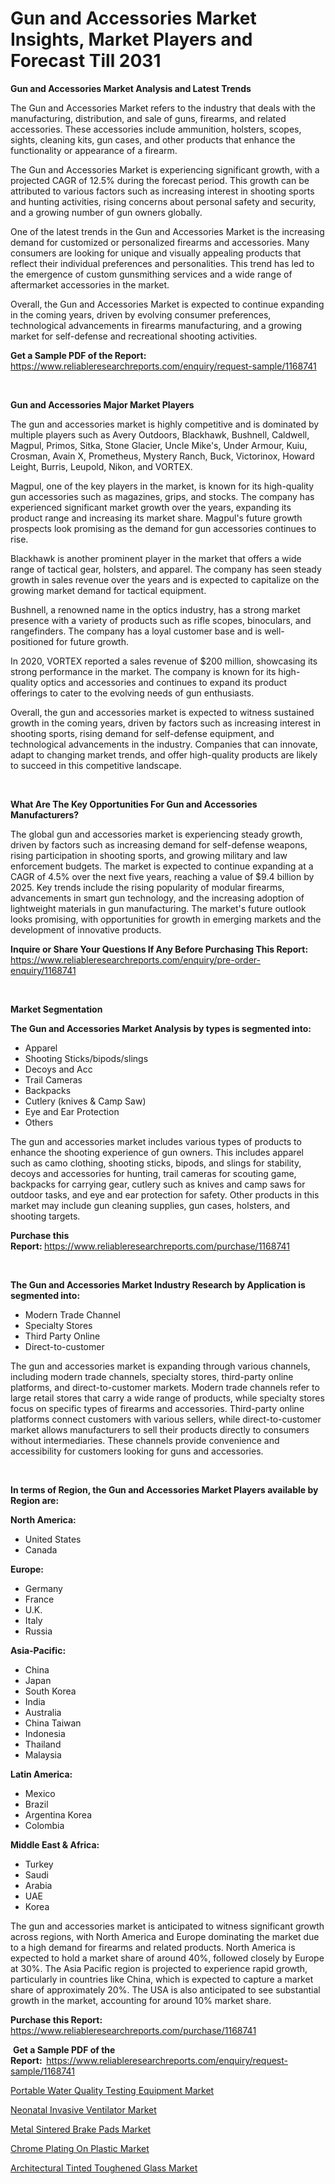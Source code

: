 <p><h1>Gun and Accessories Market Insights, Market Players and Forecast Till 2031</h1></p><p><strong>Gun and Accessories Market Analysis and Latest Trends</strong></p>
<p><p>The Gun and Accessories Market refers to the industry that deals with the manufacturing, distribution, and sale of guns, firearms, and related accessories. These accessories include ammunition, holsters, scopes, sights, cleaning kits, gun cases, and other products that enhance the functionality or appearance of a firearm.</p><p>The Gun and Accessories Market is experiencing significant growth, with a projected CAGR of 12.5% during the forecast period. This growth can be attributed to various factors such as increasing interest in shooting sports and hunting activities, rising concerns about personal safety and security, and a growing number of gun owners globally.</p><p>One of the latest trends in the Gun and Accessories Market is the increasing demand for customized or personalized firearms and accessories. Many consumers are looking for unique and visually appealing products that reflect their individual preferences and personalities. This trend has led to the emergence of custom gunsmithing services and a wide range of aftermarket accessories in the market.</p><p>Overall, the Gun and Accessories Market is expected to continue expanding in the coming years, driven by evolving consumer preferences, technological advancements in firearms manufacturing, and a growing market for self-defense and recreational shooting activities.</p></p>
<p><strong>Get a Sample PDF of the Report:&nbsp;</strong> <a href="https://www.reliableresearchreports.com/enquiry/request-sample/1168741">https://www.reliableresearchreports.com/enquiry/request-sample/1168741</a></p>
<p>&nbsp;</p>
<p><strong>Gun and Accessories Major Market Players</strong></p>
<p><p>The gun and accessories market is highly competitive and is dominated by multiple players such as Avery Outdoors, Blackhawk, Bushnell, Caldwell, Magpul, Primos, Sitka, Stone Glacier, Uncle Mike's, Under Armour, Kuiu, Crosman, Avain X, Prometheus, Mystery Ranch, Buck, Victorinox, Howard Leight, Burris, Leupold, Nikon, and VORTEX.</p><p>Magpul, one of the key players in the market, is known for its high-quality gun accessories such as magazines, grips, and stocks. The company has experienced significant market growth over the years, expanding its product range and increasing its market share. Magpul's future growth prospects look promising as the demand for gun accessories continues to rise.</p><p>Blackhawk is another prominent player in the market that offers a wide range of tactical gear, holsters, and apparel. The company has seen steady growth in sales revenue over the years and is expected to capitalize on the growing market demand for tactical equipment.</p><p>Bushnell, a renowned name in the optics industry, has a strong market presence with a variety of products such as rifle scopes, binoculars, and rangefinders. The company has a loyal customer base and is well-positioned for future growth.</p><p>In 2020, VORTEX reported a sales revenue of $200 million, showcasing its strong performance in the market. The company is known for its high-quality optics and accessories and continues to expand its product offerings to cater to the evolving needs of gun enthusiasts.</p><p>Overall, the gun and accessories market is expected to witness sustained growth in the coming years, driven by factors such as increasing interest in shooting sports, rising demand for self-defense equipment, and technological advancements in the industry. Companies that can innovate, adapt to changing market trends, and offer high-quality products are likely to succeed in this competitive landscape.</p></p>
<p>&nbsp;</p>
<p><strong>What Are The Key Opportunities For Gun and Accessories Manufacturers?</strong></p>
<p><p>The global gun and accessories market is experiencing steady growth, driven by factors such as increasing demand for self-defense weapons, rising participation in shooting sports, and growing military and law enforcement budgets. The market is expected to continue expanding at a CAGR of 4.5% over the next five years, reaching a value of $9.4 billion by 2025. Key trends include the rising popularity of modular firearms, advancements in smart gun technology, and the increasing adoption of lightweight materials in gun manufacturing. The market's future outlook looks promising, with opportunities for growth in emerging markets and the development of innovative products.</p></p>
<p><strong>Inquire or Share Your Questions If Any Before Purchasing This Report:</strong> <a href="https://www.reliableresearchreports.com/enquiry/pre-order-enquiry/1168741">https://www.reliableresearchreports.com/enquiry/pre-order-enquiry/1168741</a></p>
<p>&nbsp;</p>
<p><strong>Market Segmentation</strong></p>
<p><strong>The Gun and Accessories Market Analysis by types is segmented into:</strong></p>
<p><ul><li>Apparel</li><li>Shooting Sticks/bipods/slings</li><li>Decoys and Acc</li><li>Trail Cameras</li><li>Backpacks</li><li>Cutlery (knives & Camp Saw)</li><li>Eye and Ear Protection</li><li>Others</li></ul></p>
<p><p>The gun and accessories market includes various types of products to enhance the shooting experience of gun owners. This includes apparel such as camo clothing, shooting sticks, bipods, and slings for stability, decoys and accessories for hunting, trail cameras for scouting game, backpacks for carrying gear, cutlery such as knives and camp saws for outdoor tasks, and eye and ear protection for safety. Other products in this market may include gun cleaning supplies, gun cases, holsters, and shooting targets.</p></p>
<p><strong>Purchase this Report:&nbsp;</strong><a href="https://www.reliableresearchreports.com/purchase/1168741">https://www.reliableresearchreports.com/purchase/1168741</a></p>
<p>&nbsp;</p>
<p><strong>The Gun and Accessories Market Industry Research by Application is segmented into:</strong></p>
<p><ul><li>Modern Trade Channel</li><li>Specialty Stores</li><li>Third Party Online</li><li>Direct-to-customer</li></ul></p>
<p><p>The gun and accessories market is expanding through various channels, including modern trade channels, specialty stores, third-party online platforms, and direct-to-customer markets. Modern trade channels refer to large retail stores that carry a wide range of products, while specialty stores focus on specific types of firearms and accessories. Third-party online platforms connect customers with various sellers, while direct-to-customer market allows manufacturers to sell their products directly to consumers without intermediaries. These channels provide convenience and accessibility for customers looking for guns and accessories.</p></p>
<p>&nbsp;</p>
<p><strong>In terms of Region, the Gun and Accessories Market Players available by Region are:</strong></p>
<p>
    <p> <strong> North America: </strong>
        <ul>
            <li>United States</li>
            <li>Canada</li>
        </ul>
        </p> 
    <p> <strong> Europe: </strong>
        <ul>
            <li>Germany</li>
            <li>France</li>
            <li>U.K.</li>
            <li>Italy</li>
            <li>Russia</li>
        </ul>
        </p> 
    <p> <strong> Asia-Pacific: </strong>
        <ul>
            <li>China</li>
            <li>Japan</li>
            <li>South Korea</li>
            <li>India</li>
            <li>Australia</li>
            <li>China Taiwan</li>
            <li>Indonesia</li>
            <li>Thailand</li>
            <li>Malaysia</li>
        </ul>
        </p> 
    <p> <strong> Latin America: </strong>
        <ul>
            <li>Mexico</li>
            <li>Brazil</li>
            <li>Argentina Korea</li>
            <li>Colombia</li>
        </ul>
        </p> 
    <p> <strong> Middle East & Africa: </strong>
        <ul>
            <li>Turkey</li>
            <li>Saudi</li>
            <li>Arabia</li>
            <li>UAE</li>
            <li>Korea</li>
        </ul>
    </p>
    </p>
<p><p>The gun and accessories market is anticipated to witness significant growth across regions, with North America and Europe dominating the market due to a high demand for firearms and related products. North America is expected to hold a market share of around 40%, followed closely by Europe at 30%. The Asia Pacific region is projected to experience rapid growth, particularly in countries like China, which is expected to capture a market share of approximately 20%. The USA is also anticipated to see substantial growth in the market, accounting for around 10% market share.</p></p>
<p><strong>Purchase this Report: </strong><a href="https://www.reliableresearchreports.com/purchase/1168741">https://www.reliableresearchreports.com/purchase/1168741</a></p>
<p>&nbsp;<strong>Get a Sample PDF of the Report:&nbsp;&nbsp;</strong><a href="https://www.reliableresearchreports.com/enquiry/request-sample/1168741">https://www.reliableresearchreports.com/enquiry/request-sample/1168741</a></p>
<p><strong></strong></p>
<p><p><a href="https://funky-papaya-cf4.notion.site/Portable-Water-Quality-Testing-Equipment-Market-Insights-Market-Players-and-Forecast-Till-2031-cb1d8057ca89497aa822f23ac320eb0f">Portable Water Quality Testing Equipment Market</a></p><p><a href="https://github.com/angelajermaine/Market-Research-Report-List-2/blob/main/neonatal-invasive-ventilator-market.md">Neonatal Invasive Ventilator Market</a></p><p><a href="https://view.publitas.com/reportprime-1/metal-sintered-brake-pads-market-size-growing-and-forecasted-for-period-from-2024-2031-and-provides-complete-market-analysis-of-this-market/">Metal Sintered Brake Pads Market</a></p><p><a href="https://sore-arch-6db.notion.site/Chrome-Plating-On-Plastic-Market-Analysis-and-Market-Size-Global-Industry-Overview-Market-Segmenta-241326bd140d4427855b9ca33053dbac">Chrome Plating On Plastic Market</a></p><p><a href="https://view.publitas.com/reportprime-1/architectural-tinted-toughened-glass-market-research-report-reveals-the-latest-trends-and-opportunities-of-this-market-for-period-from-2024-2031/">Architectural Tinted Toughened Glass Market</a></p></p>